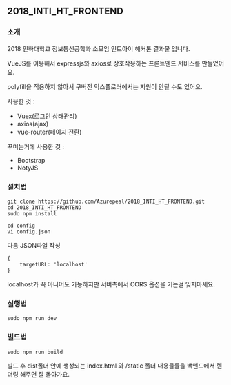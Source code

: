 ## 2018_INTI_HT_FRONTEND
### 소개
2018 인하대학교 정보통신공학과 소모임 인트아이
해커톤 결과물 입니다.

VueJS를 이용해서 expressjs와 axios로 상호작용하는 프론트엔드 서비스를 만들었어요.

polyfill을 적용하지 않아서 구버전 익스플로러에서는 지원이 안될 수도 있어요.

사용한 것 : 
- Vuex(로그인 상태관리)
- axios(ajax)
- vue-router(페이지 전환)

꾸미는거에 사용한 것 : 
- Bootstrap
- NotyJS

### 설치법
```
git clone https://github.com/Azurepeal/2018_INTI_HT_FRONTEND.git
cd 2018_INTI_HT_FRONTEND
sudo npm install

```
```
cd config
vi config.json
```
다음 JSON파일 작성
```
{
	targetURL: 'localhost'
}
```
localhost가 꼭 아니어도 가능하지만 서버측에서 CORS 옵션을 키는걸 잊지마세요.

### 실행법
```
sudo npm run dev
```

### 빌드법
```
sudo npm run build
```
빌드 후 dist폴더 안에 생성되는 index.html 와 /static 폴더 내용물들을  백앤드에서 렌더링 해주면 잘 돌아가요.
